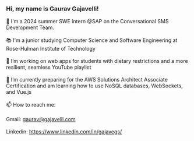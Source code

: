 ### Hi, my name is Gaurav Gajavelli!<br>

👋 I'm a 2024 summer SWE intern @SAP on the Conversational SMS Development Team.<br><br>
📚 I'm a junior studying Computer Science and Software Engineering at Rose-Hulman Institute of Technology<br><br>
🔭 I’m working on web apps for students with dietary restrictions and a more resilient, seamless YouTube playlist<br><br>
🌱 I’m currently preparing for the AWS Solutions Architect Associate Certification and am learning how to use NoSQL databases, WebSockets, and Vue.js<br><br>
📫 How to reach me:<br><br>
Gmail: gaurav@gajavelli.com<br><br>
Linkedin: https://www.linkedin.com/in/gajavegs/

